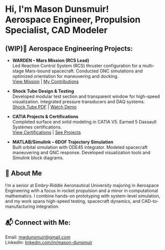 <h1>Hi, I'm Mason Dunsmuir!<br/>
Aerospace Engineer, Propulsion Specialist, CAD Modeler</h1>

<h2>(WIP)🚀 Aerospace Engineering Projects:</h2>

- <b>WARDEN – Mars Mission (RCS Lead)</b><br/>
  Led Reaction Control System (RCS) thruster configuration for a multi-stage Mars-bound spacecraft. Conducted GNC simulations and optimized orientation for maneuvering and docking.<br/>  [View Mission](Catia.Certs.2025.pdf) | [My Contributions]()

- <b>Shock Tube Design & Testing</b><br/>
  Developed modular test section and transparent window for high-speed visualization. Integrated pressure transducers and DAQ systems. <br/>
  [Shock Tube PDF](Shock_Tube_Final_Report.pdf) | [Watch Demo](https://youtu.be/UaHGwScwaRw)

- <b>CATIA Projects & Certifications</b><br/>
  Completed surface and solid modeling in CATIA V5. Earned 5 Dassault Systèmes certifications. <br/>
  [View Certifications](Catia.Certs.2025.pdf) | [See Projects]()

- <b>MATLAB/Simulink – 6DOF Trajectory Simulation</b><br/>
  Built orbital simulation with ODE45 integrator. Modeled spacecraft maneuvering and GNC response. Developed visualization tools and Simulink block diagrams.

<h2>📄 About Me</h2>

I’m a senior at Embry-Riddle Aeronautical University majoring in Aerospace Engineering with a focus in rocket propulsion and a minor in computational mathematics. I combine hands-on prototyping with system-level simulation, and my work spans high-speed testing, spacecraft dynamics, and CAD-to-manufacturing integration.

<h2>📬 Connect with Me:</h2>

Email: mwdunsmuir@gmail.com  
LinkedIn: [linkedin.com/in/mason-dunsmuir](https://www.linkedin.com/in/mason-dunsmuir)
